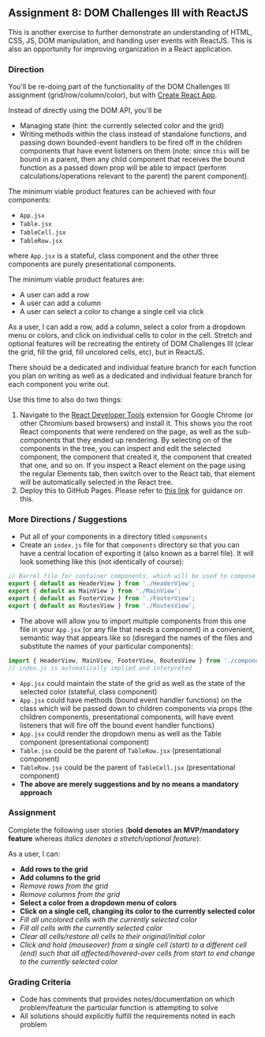 ## Assignment 8: DOM Challenges III with ReactJS

This is another exercise to further demonstrate an understanding of HTML, CSS, JS, DOM manipulation, and handing user events with ReactJS. This is also an opportunity for improving organization in a React application.

### Direction

You'll be re-doing part of the functionality of the DOM Challenges III assignment (grid/row/column/color), but with [Create React App](https://github.com/facebook/create-react-app).

Instead of directly using the DOM API, you'll be 
- Managing state (hint: the currently selected color and the grid)
- Writing methods within the class instead of standalone functions, and passing down bounded-event handlers to be fired off in the children components that have event listeners on them (note: since `this` will be bound in a parent, then any child component that receives the bound function as a passed down prop will be able to impact (perform calculations/operations relevant to the parent) the parent component).

The minimum viable product features can be achieved with four components:
- `App.jsx`
- `Table.jsx`
- `TableCell.jsx`
- `TableRow.jsx`

where `App.jsx` is a stateful, class component and the other three components are purely presentational components.

The minimum viable product features are:
- A user can add a row
- A user can add a column
- A user can select a color to change a single cell via click

As a user, I can add a row, add a column, select a color from a dropdown menu or colors, and click on individual cells to color in the cell. Stretch and optional features will be recreating the entirety of DOM Challenges III (clear the grid, fill the grid, fill uncolored cells, etc), but in ReactJS.

There should be a dedicated and individual feature branch for each function you plan on writing as well as a dedicated and individual feature branch for each component you write out.

Use this time to also do two things:
1. Navigate to the [React Developer Tools](https://chrome.google.com/webstore/detail/react-developer-tools/fmkadmapgofadopljbjfkapdkoienihi?hl=en) extension for Google Chrome (or other Chromium based browsers) and install it. This shows you the root React components that were rendered on the page, as well as the sub-components that they ended up rendering. By selecting on of the components in the tree, you can inspect and edit the selected component, the component that created it, the component that created that one, and so on. If you inspect a React element on the page using the regular Elements tab, then switch over to the React tab, that element will be automatically selected in the React tree.
2. Deploy this to GitHub Pages. Please refer to [this link](https://codeburst.io/deploy-react-to-github-pages-to-create-an-amazing-website-42d8b09cd4d) for guidance on this.

### More Directions / Suggestions

- Put all of your components in a directory titled `components`
- Create an `index.js` file for that `components` directory so that you can have a central location of exporting it (also known as a barrel file). It will look something like this (not identically of course):
```jsx
// Barrel file for container components, which will be used to compose our main App component
export { default as HeaderView } from './HeaderView';
export { default as MainView } from './MainView';
export { default as FooterView } from './FooterView';
export { default as RoutesView } from './RoutesView';
```
- The above will allow you to import multiple components from this one file in your `App.jsx` (or any file that needs a component) in a convenient, semantic way that appears like so (disregard the names of the files and substitute the names of your particular components):
```jsx
import { HeaderView, MainView, FooterView, RoutesView } from './components';
// index.js is automatically implied and interpreted
```
- `App.jsx` could maintain the state of the grid as well as the state of the selected color (stateful, class component)
- `App.jsx` could have methods (bound event handler functions) on the class which will be passed down to children components via props (the children components, presentational components, will have event listeners that will fire off the bound event handler functions)
- `App.jsx` could render the dropdown menu as well as the Table component (presentational component)
- `Table.jsx` could be the parent of `TableRow.jsx` (presentational component)
- `TableRow.jsx` could be the parent of `TableCell.jsx` (presentational component)
- **The above are merely suggestions and by no means a mandatory approach**

### Assignment

Complete the following user stories (**bold denotes an MVP/mandatory feature** whereas *italics denotes a stretch/optional feature*):

As a user, I can:
- **Add rows to the grid**
- **Add columns to the grid**
- *Remove rows from the grid*
- *Remove columns from the grid*
- **Select a color from a dropdown menu of colors**
- **Click on a single cell, changing its color to the currently selected color**
- *Fill all uncolored cells with the currently selected color*
- *Fill all cells with the currently selected color*
- *Clear all cells/restore all cells to their original/initial color*
- *Click and hold (mouseover) from a single cell (start) to a different cell (end) such that all affected/hovered-over cells from start to end change to the currently selected color*

### Grading Criteria

- Code has comments that provides notes/documentation on which problem/feature the particular function is attempting to solve
- All solutions should explicitly fulfill the requirements noted in each problem